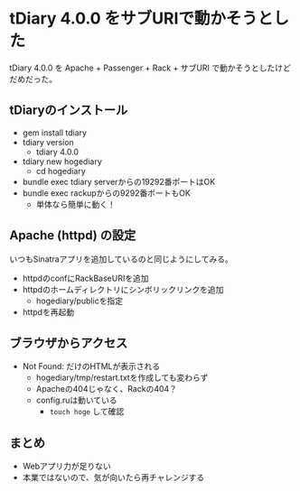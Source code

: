 # tDiary 4.0.0 をサブURIで動かそうとした

tDiary 4.0.0 を Apache + Passenger + Rack + サブURI で動かそうとしたけどだめだった。

## tDiaryのインストール

  * gem install tdiary
  * tdiary version
    * tdiary 4.0.0
  * tdiary new hogediary
    * cd hogediary
  * bundle exec tdiary serverからの19292番ポートはOK
  * bundle exec rackupからの9292番ポートもOK
    * 単体なら簡単に動く！

## Apache (httpd) の設定

いつもSinatraアプリを追加しているのと同じようにしてみる。

  * httpdのconfにRackBaseURIを追加
  * httpdのホームディレクトリにシンボリックリンクを追加
    * hogediary/publicを指定
  * httpdを再起動

## ブラウザからアクセス

  * Not Found: だけのHTMLが表示される
    * hogediary/tmp/restart.txtを作成しても変わらず
    * Apacheの404じゃなく、Rackの404？
    * config.ruは動いている
      * `touch hoge` して確認

## まとめ

  * Webアプリ力が足りない
  * 本業ではないので、気が向いたら再チャレンジする
